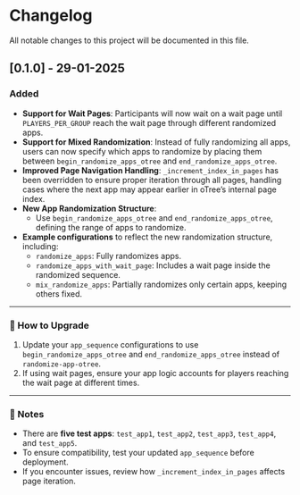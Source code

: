 # Changelog

All notable changes to this project will be documented in this file.

## [0.1.0] - 29-01-2025
### Added
- **Support for Wait Pages**: Participants will now wait on a wait page until `PLAYERS_PER_GROUP` reach the wait page through different randomized apps.
- **Support for Mixed Randomization**: Instead of fully randomizing all apps, users can now specify which apps to randomize by placing them between `begin_randomize_apps_otree` and `end_randomize_apps_otree`.
- **Improved Page Navigation Handling**: `_increment_index_in_pages` has been overridden to ensure proper iteration through all pages, handling cases where the next app may appear earlier in oTree’s internal page index.
- **New App Randomization Structure**:
  - Use `begin_randomize_apps_otree` and `end_randomize_apps_otree`, defining the range of apps to randomize.
- **Example configurations** to reflect the new randomization structure, including:
  - `randomize_apps`: Fully randomizes apps.
  - `randomize_apps_with_wait_page`: Includes a wait page inside the randomized sequence.
  - `mix_randomize_apps`: Partially randomizes only certain apps, keeping others fixed.

---

### 🔄 How to Upgrade
1. Update your `app_sequence` configurations to use `begin_randomize_apps_otree` and `end_randomize_apps_otree` instead of `randomize-app-otree`.
2. If using wait pages, ensure your app logic accounts for players reaching the wait page at different times.

---

### 📌 Notes
- There are **five test apps**: `test_app1`, `test_app2`, `test_app3`, `test_app4`, and `test_app5`.
- To ensure compatibility, test your updated `app_sequence` before deployment.
- If you encounter issues, review how `_increment_index_in_pages` affects page iteration.
